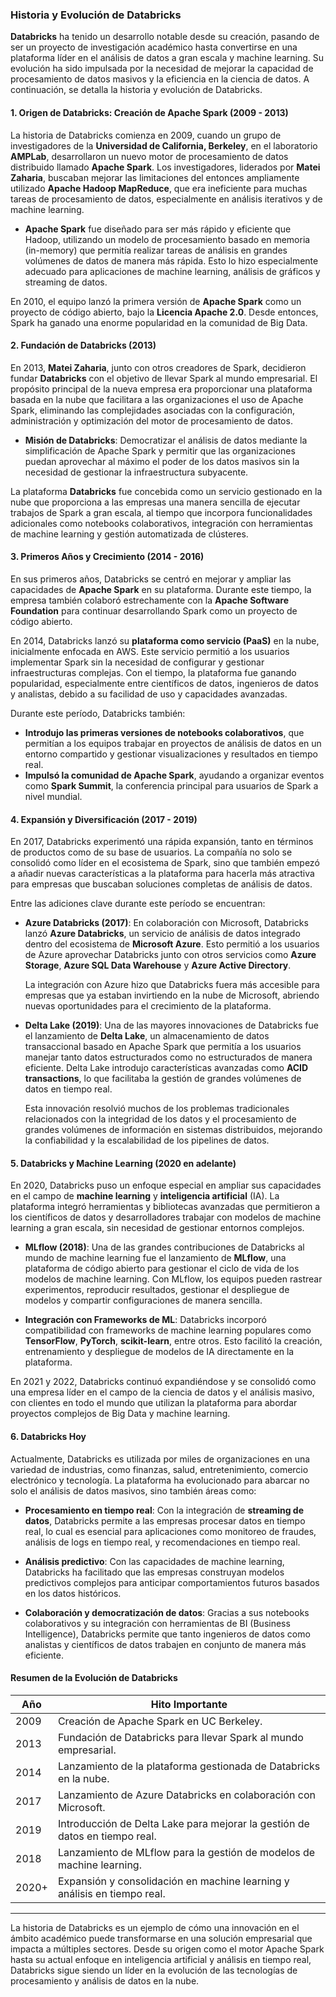 ### Historia y Evolución de Databricks

**Databricks** ha tenido un desarrollo notable desde su creación, pasando de ser un proyecto de investigación académico hasta convertirse en una plataforma líder en el análisis de datos a gran escala y machine learning. Su evolución ha sido impulsada por la necesidad de mejorar la capacidad de procesamiento de datos masivos y la eficiencia en la ciencia de datos. A continuación, se detalla la historia y evolución de Databricks.

#### 1. **Origen de Databricks: Creación de Apache Spark (2009 - 2013)**

La historia de Databricks comienza en 2009, cuando un grupo de investigadores de la **Universidad de California, Berkeley**, en el laboratorio **AMPLab**, desarrollaron un nuevo motor de procesamiento de datos distribuido llamado **Apache Spark**. Los investigadores, liderados por **Matei Zaharia**, buscaban mejorar las limitaciones del entonces ampliamente utilizado **Apache Hadoop MapReduce**, que era ineficiente para muchas tareas de procesamiento de datos, especialmente en análisis iterativos y de machine learning.

- **Apache Spark** fue diseñado para ser más rápido y eficiente que Hadoop, utilizando un modelo de procesamiento basado en memoria (in-memory) que permitía realizar tareas de análisis en grandes volúmenes de datos de manera más rápida. Esto lo hizo especialmente adecuado para aplicaciones de machine learning, análisis de gráficos y streaming de datos.

En 2010, el equipo lanzó la primera versión de **Apache Spark** como un proyecto de código abierto, bajo la **Licencia Apache 2.0**. Desde entonces, Spark ha ganado una enorme popularidad en la comunidad de Big Data.

#### 2. **Fundación de Databricks (2013)**

En 2013, **Matei Zaharia**, junto con otros creadores de Spark, decidieron fundar **Databricks** con el objetivo de llevar Spark al mundo empresarial. El propósito principal de la nueva empresa era proporcionar una plataforma basada en la nube que facilitara a las organizaciones el uso de Apache Spark, eliminando las complejidades asociadas con la configuración, administración y optimización del motor de procesamiento de datos.

- **Misión de Databricks**: Democratizar el análisis de datos mediante la simplificación de Apache Spark y permitir que las organizaciones puedan aprovechar al máximo el poder de los datos masivos sin la necesidad de gestionar la infraestructura subyacente.

La plataforma **Databricks** fue concebida como un servicio gestionado en la nube que proporciona a las empresas una manera sencilla de ejecutar trabajos de Spark a gran escala, al tiempo que incorpora funcionalidades adicionales como notebooks colaborativos, integración con herramientas de machine learning y gestión automatizada de clústeres.

#### 3. **Primeros Años y Crecimiento (2014 - 2016)**

En sus primeros años, Databricks se centró en mejorar y ampliar las capacidades de **Apache Spark** en su plataforma. Durante este tiempo, la empresa también colaboró estrechamente con la **Apache Software Foundation** para continuar desarrollando Spark como un proyecto de código abierto. 

En 2014, Databricks lanzó su **plataforma como servicio (PaaS)** en la nube, inicialmente enfocada en AWS. Este servicio permitió a los usuarios implementar Spark sin la necesidad de configurar y gestionar infraestructuras complejas. Con el tiempo, la plataforma fue ganando popularidad, especialmente entre científicos de datos, ingenieros de datos y analistas, debido a su facilidad de uso y capacidades avanzadas.

Durante este período, Databricks también:
- **Introdujo las primeras versiones de notebooks colaborativos**, que permitían a los equipos trabajar en proyectos de análisis de datos en un entorno compartido y gestionar visualizaciones y resultados en tiempo real.
- **Impulsó la comunidad de Apache Spark**, ayudando a organizar eventos como **Spark Summit**, la conferencia principal para usuarios de Spark a nivel mundial.

#### 4. **Expansión y Diversificación (2017 - 2019)**

En 2017, Databricks experimentó una rápida expansión, tanto en términos de productos como de su base de usuarios. La compañía no solo se consolidó como líder en el ecosistema de Spark, sino que también empezó a añadir nuevas características a la plataforma para hacerla más atractiva para empresas que buscaban soluciones completas de análisis de datos.

Entre las adiciones clave durante este período se encuentran:

- **Azure Databricks (2017)**: En colaboración con Microsoft, Databricks lanzó **Azure Databricks**, un servicio de análisis de datos integrado dentro del ecosistema de **Microsoft Azure**. Esto permitió a los usuarios de Azure aprovechar Databricks junto con otros servicios como **Azure Storage**, **Azure SQL Data Warehouse** y **Azure Active Directory**.
  
  La integración con Azure hizo que Databricks fuera más accesible para empresas que ya estaban invirtiendo en la nube de Microsoft, abriendo nuevas oportunidades para el crecimiento de la plataforma.

- **Delta Lake (2019)**: Una de las mayores innovaciones de Databricks fue el lanzamiento de **Delta Lake**, un almacenamiento de datos transaccional basado en Apache Spark que permitía a los usuarios manejar tanto datos estructurados como no estructurados de manera eficiente. Delta Lake introdujo características avanzadas como **ACID transactions**, lo que facilitaba la gestión de grandes volúmenes de datos en tiempo real.
  
  Esta innovación resolvió muchos de los problemas tradicionales relacionados con la integridad de los datos y el procesamiento de grandes volúmenes de información en sistemas distribuidos, mejorando la confiabilidad y la escalabilidad de los pipelines de datos.

#### 5. **Databricks y Machine Learning (2020 en adelante)**

En 2020, Databricks puso un enfoque especial en ampliar sus capacidades en el campo de **machine learning** y **inteligencia artificial** (IA). La plataforma integró herramientas y bibliotecas avanzadas que permitieron a los científicos de datos y desarrolladores trabajar con modelos de machine learning a gran escala, sin necesidad de gestionar entornos complejos.

- **MLflow (2018)**: Una de las grandes contribuciones de Databricks al mundo de machine learning fue el lanzamiento de **MLflow**, una plataforma de código abierto para gestionar el ciclo de vida de los modelos de machine learning. Con MLflow, los equipos pueden rastrear experimentos, reproducir resultados, gestionar el despliegue de modelos y compartir configuraciones de manera sencilla.
  
- **Integración con Frameworks de ML**: Databricks incorporó compatibilidad con frameworks de machine learning populares como **TensorFlow**, **PyTorch**, **scikit-learn**, entre otros. Esto facilitó la creación, entrenamiento y despliegue de modelos de IA directamente en la plataforma.

En 2021 y 2022, Databricks continuó expandiéndose y se consolidó como una empresa líder en el campo de la ciencia de datos y el análisis masivo, con clientes en todo el mundo que utilizan la plataforma para abordar proyectos complejos de Big Data y machine learning.

#### 6. **Databricks Hoy**

Actualmente, Databricks es utilizada por miles de organizaciones en una variedad de industrias, como finanzas, salud, entretenimiento, comercio electrónico y tecnología. La plataforma ha evolucionado para abarcar no solo el análisis de datos masivos, sino también áreas como:

- **Procesamiento en tiempo real**: Con la integración de **streaming de datos**, Databricks permite a las empresas procesar datos en tiempo real, lo cual es esencial para aplicaciones como monitoreo de fraudes, análisis de logs en tiempo real, y recomendaciones en tiempo real.
  
- **Análisis predictivo**: Con las capacidades de machine learning, Databricks ha facilitado que las empresas construyan modelos predictivos complejos para anticipar comportamientos futuros basados en los datos históricos.

- **Colaboración y democratización de datos**: Gracias a sus notebooks colaborativos y su integración con herramientas de BI (Business Intelligence), Databricks permite que tanto ingenieros de datos como analistas y científicos de datos trabajen en conjunto de manera más eficiente.

#### Resumen de la Evolución de Databricks

| Año  | Hito Importante                                       |
|------|-------------------------------------------------------|
| 2009 | Creación de Apache Spark en UC Berkeley.              |
| 2013 | Fundación de Databricks para llevar Spark al mundo empresarial. |
| 2014 | Lanzamiento de la plataforma gestionada de Databricks en la nube. |
| 2017 | Lanzamiento de Azure Databricks en colaboración con Microsoft. |
| 2019 | Introducción de Delta Lake para mejorar la gestión de datos en tiempo real. |
| 2018 | Lanzamiento de MLflow para la gestión de modelos de machine learning. |
| 2020+| Expansión y consolidación en machine learning y análisis en tiempo real. |

---

La historia de Databricks es un ejemplo de cómo una innovación en el ámbito académico puede transformarse en una solución empresarial que impacta a múltiples sectores. Desde su origen como el motor Apache Spark hasta su actual enfoque en inteligencia artificial y análisis en tiempo real, Databricks sigue siendo un líder en la evolución de las tecnologías de procesamiento y análisis de datos en la nube.